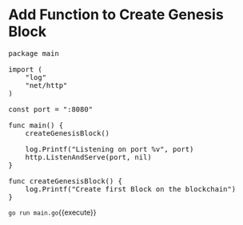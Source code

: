 # Add Function to Create Genesis Block

<pre class="file" data-filename="main.go" data-target="replace">
package main

import (
	"log"
	"net/http"
)

const port = ":8080"

func main() {
	createGenesisBlock()

	log.Printf("Listening on port %v", port)
	http.ListenAndServe(port, nil)
}

func createGenesisBlock() {
	log.Printf("Create first Block on the blockchain")
}
</pre>

`go run main.go`{{execute}}
